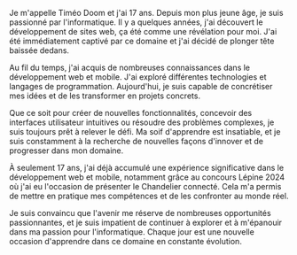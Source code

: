 Je m'appelle Timéo Doom et j'ai 17 ans. Depuis mon plus jeune âge, je suis passionné par l'informatique. Il y a quelques années, j'ai découvert le développement de sites web, ça été comme une révélation pour moi. J'ai été immédiatement captivé par ce domaine et j'ai décidé de plonger tête baissée dedans.

Au fil du temps, j'ai acquis de nombreuses connaissances dans le développement web et mobile. J'ai exploré différentes technologies et langages de programmation. Aujourd'hui, je suis capable de concrétiser mes idées et de les transformer en projets concrets.

Que ce soit pour créer de nouvelles fonctionnalités, concevoir des interfaces utilisateur intuitives ou résoudre des problèmes complexes, je suis toujours prêt à relever le défi. Ma soif d'apprendre est insatiable, et je suis constamment à la recherche de nouvelles façons d'innover et de progresser dans mon domaine.

À seulement 17 ans, j'ai déjà accumulé une expérience significative dans le développement web et mobile, notamment grâce au concours Lépine 2024 où j'ai eu l'occasion de présenter le Chandelier connecté. Cela m'a permis de mettre en pratique mes compétences et de les confronter au monde réel.

Je suis convaincu que l'avenir me réserve de nombreuses opportunités passionnantes, et je suis impatient de continuer à explorer et à m'épanouir dans ma passion pour l'informatique. Chaque jour est une nouvelle occasion d'apprendre dans ce domaine en constante évolution.
